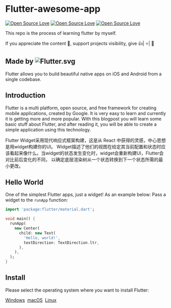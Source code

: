 # Flutter-awesome-app

[![Open Source Love](https://badges.frapsoft.com/os/v1/open-source.png?v=103)](https://github.com/nature1995/Flutter-awesome-app/)
[![Open Source Love](https://badges.frapsoft.com/os/v2/open-source.png?v=103)](https://github.com/nature1995/Flutter-awesome-app/)
[![Open Source Love](https://badges.frapsoft.com/os/v3/open-source.png?v=103)](https://github.com/nature1995/Flutter-awesome-app/)

This repo is the process of learning flutter by myself.

If you appreciate the content 📖, support projects visibility, give 👍| ⭐| 👏

## Made by ![Flutter.svg](https://flutter.io/assets/homepage/logo-google-fb903d829602dd356c500efc9dddf50b58f227ff1d88373c6caa64f997b663d3.svg)

Flutter allows you to build beautiful native apps on iOS and Android from a single codebase.

## Introduction
Flutter is a multi platform, open source, and free framework for creating mobile applications, created by Google. It is very easy to learn and currently it is getting more and more popular. With this blogpost you will learn some basic stuff about Flutter, and after reading it, you will be able to create a simple application using this technology.

Flutter Widget采用现代响应式框架构建，这是从 React 中获得的灵感，中心思想是用widget构建你的UI。 Widget描述了他们的视图在给定其当前配置和状态时应该看起来像什么。当widget的状态发生变化时，widget会重新构建UI，Flutter会对比前后变化的不同， 以确定底层渲染树从一个状态转换到下一个状态所需的最小更改。

## Hello World

One of the simplest Flutter apps, just a widget! As an example below: Pass a widget to the `runApp` function:
```dart
import 'package:flutter/material.dart';

void main() {
  runApp(
    new Center(
      child: new Text(
        'Hello, world!',
        textDirection: TextDirection.ltr,
      ),
    ),
  );
}
```
## Install

Please select the operating system where you want to install Flutter:

<div class="homepage__button_row">
  <a href="https://flutter.io/docs/get-started/install/windows">Windows</a>&nbsp
  <a href="https://flutter.io/docs/get-started/install/macos">macOS</a>&nbsp
  <a href="https://flutter.io/docs/get-started/install/linux">Linux</a>&nbsp
</div>





